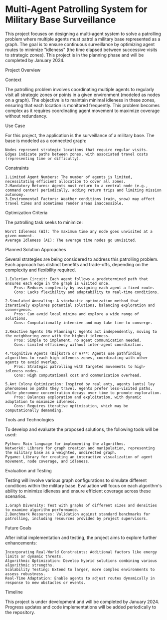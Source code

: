 # Multi-Agent Patrolling System for Military Base Surveillance

This project focuses on designing a multi-agent system to solve a patrolling problem where multiple agents must patrol a military base represented as a graph. The goal is to ensure continuous surveillance by optimizing agent routes to minimize "idleness" (the time elapsed between successive visits to strategic zones). This project is in the planning phase and will be completed by January 2024.

Project Overview

Context

The patrolling problem involves coordinating multiple agents to regularly visit all strategic zones or points in a given environment (modeled as nodes on a graph). The objective is to maintain minimal idleness in these zones, ensuring that each location is monitored frequently. This problem becomes complex as it requires coordinating agent movement to maximize coverage without redundancy.

Use Case

For this project, the application is the surveillance of a military base. The base is modeled as a connected graph:

    Nodes represent strategic locations that require regular visits.
    Edges indicate paths between zones, with associated travel costs (representing time or difficulty).

Constraints

    1.Limited Agent Numbers: The number of agents is limited, necessitating efficient allocation to cover all zones.
    2.Mandatory Returns: Agents must return to a central node (e.g., command center) periodically, adding return trips and limiting mission autonomy.
    3.Environmental Factors: Weather conditions (rain, snow) may affect travel times and sometimes render areas inaccessible.

Optimization Criteria

The patrolling task seeks to minimize:

    Worst Idleness (WI): The maximum time any node goes unvisited at a given moment.
    Average Idleness (AI): The average time nodes go unvisited.

Planned Solution Approaches

Several strategies are being considered to address this patrolling problem. Each approach has distinct benefits and trade-offs, depending on the complexity and flexibility required.

    1.Eulerian Circuit: Each agent follows a predetermined path that ensures each edge in the graph is visited once.
        Pros: Reduces complexity by assigning each agent a fixed route.
        Cons: Lacks flexibility and adaptability to real-time conditions.

    2.Simulated Annealing: A stochastic optimization method that iteratively explores potential solutions, balancing exploration and convergence.
        Pros: Can avoid local minima and explore a wide range of solutions.
        Cons: Computationally intensive and may take time to converge.

    3.Reactive Agents (No Planning): Agents act independently, moving to the neighboring zone with the highest idleness.
        Pros: Simple to implement, no agent communication needed.
        Cons: Limited efficiency without inter-agent coordination.

    4.*Cognitive Agents (Dijkstra or A)**: Agents use pathfinding algorithms to reach high-idleness zones, coordinating with other agents to avoid overlap.
        Pros: Strategic patrolling with targeted movements to high-idleness nodes.
        Cons: High computational cost and communication overhead.

    5.Ant Colony Optimization: Inspired by real ants, agents (ants) lay pheromones on paths they travel. Agents prefer less-visited paths, while pheromone concentration decays over time to promote exploration.
        Pros: Balances exploration and exploitation, with dynamic adaptation to minimize idleness.
        Cons: Requires iterative optimization, which may be computationally demanding.

Tools and Technologies

To develop and evaluate the proposed solutions, the following tools will be used:

    Python: Main language for implementing the algorithms.
    NetworkX: Library for graph creation and manipulation, representing the military base as a weighted, undirected graph.
    Pygame: Library for creating an interactive visualization of agent movement, node coverage, and idleness.

Evaluation and Testing

Testing will involve various graph configurations to simulate different conditions within the military base. Evaluation will focus on each algorithm's ability to minimize idleness and ensure efficient coverage across these scenarios.

    1.Graph Diversity: Test with graphs of different sizes and densities to examine algorithm performance.
    2.Benchmark Resources: Validation against standard benchmarks for patrolling, including resources provided by project supervisors.

Future Goals

After initial implementation and testing, the project aims to explore further enhancements:

    Incorporating Real-World Constraints: Additional factors like energy limits or dynamic threats.
    Algorithmic Optimization: Develop hybrid solutions combining various algorithmic strengths.
    Scalability Testing: Extend to larger, more complex environments to assess robustness.
    Real-Time Adaptation: Enable agents to adjust routes dynamically in response to new obstacles or events.

Timeline

This project is under development and will be completed by January 2024. Progress updates and code implementations will be added periodically to the repository.
